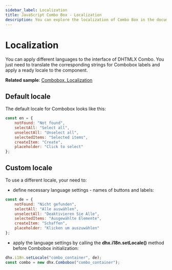 ```yaml
---
sidebar_label: Localization
title: JavaScript Combo Box - Localization 
description: You can explore the localization of Combo Box in the documentation of the DHTMLX JavaScript UI library. Browse developer guides and API reference, try out code examples and live demos, and download a free 30-day evaluation version of DHTMLX Suite.
---
```


# Localization

You can apply different languages to the interface of DHTMLX Combo. You just need to translate the corresponding strings for Combobox labels and apply a ready locale to the component.

**Related sample**: [Combobox. Localization](https://snippet.dhtmlx.com/cnj0j9g0?tag=combobox)

## Default locale

The default locale for Combobox looks like this:

~~~js
const en = {
    notFound: "Not found",
    selectAll: "Select all",
    unselectAll: "Unselect all",
    selectedItems: "Selected items",
    createItem: "Create",
    placeholder: "Click to select"
};
~~~

## Custom locale

To use a different locale, your need to:

- define necessary language settings - names of buttons and labels:

~~~js
const de = {
    notFound: "Nicht gefunden",
    selectAll: "Alle auswählen",
    unselectAll: "Deaktivieren Sie Alle",
    selectedItems: "Ausgewählte Elemente",
    createItem: "Schaffen",
    placeholder: "Klicken um auszuwählen"
};
~~~

- apply the language settings by calling the **dhx.i18n.setLocale()** method before Combobox initialization:

~~~js
dhx.i18n.setLocale("combo_container", de);
const combo = new dhx.Combobox("combo_container");
~~~


